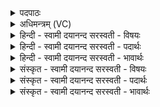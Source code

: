 <details><summary>पदपाठः</summary>

कः। अ॒दा॒त्। कस्मै॑। अ॒दा॒त्। कामः॑। अ॒दा॒त्। कामा॑य। अ॒दा॒त्। कामः॑। दा॒ता। कामः॑। प्र॒ति॒ग्र॒ही॒तेति॑ प्रतिऽग्रही॒ता। काम॑। ए॑तत्। ते॒। ४८।
</details>

<details><summary>अधिमन्त्रम् (VC)</summary>

- आत्मा देवता
- आङ्गिरस ऋषिः
- आर्षी उष्णिक्
- ऋषभः
</details>

<details><summary>हिन्दी - स्वामी दयानन्द सरस्वती  - विषयः</summary>

अब अगले मन्त्र में ईश्वर जीवों को उपदेश करता है ॥
</details>

<details><summary>हिन्दी - स्वामी दयानन्द सरस्वती  - पदार्थः</summary>

पदार्थान्वयभाषाः -  (कः) कौन कर्म्म-फल को (अदात्) देता और (कस्मै) किसके लिये (अदात्) देता है। इन दो प्रश्नों के उत्तर (कामः) जिसकी कामना सब करते हैं, वह परमेश्वर (अदात्) देता और (कामाय) कामना करनेवाले जीव को (अदात्) देता है। अब विवेक करते हैं कि (कामः) जिसकी योगीजन कामना करते हैं, वह परमेश्वर (दाता) देनेवाला है, (कामः) कामना करनेवाला जीव (प्रतिग्रहीता) लेनेवाला है। हे (काम) कामना करनेवाले जीव ! (ते) तेरे लिये मैंने वेदों के द्वारा (एतत्) यह समस्त आज्ञा की है, ऐसा तू निश्चय करके जान ॥४८॥
</details>

<details><summary>हिन्दी - स्वामी दयानन्द सरस्वती  - भावार्थः</summary>

भावार्थभाषाः -  इस संसार में कर्म्म करनेवाले जीव और फल देनेवाला ईश्वर है। यहाँ यह जानना चाहिये कि कामना के विना कोई आँख का पलक भी नहीं हिला सकता। इस कारण जीव कामना करे, परन्तु धर्म्म सम्बन्धी कामना करे, अधर्म्म की नहीं। यह निश्चय कर जानना चाहिये कि जो इस विषय में मनुजी ने कहा है, वह वेदानुकूल है, जैसे−‘इस संसार में अति कामना प्रशंसनीय नहीं और कामना के विना कोई कार्य्य सिद्ध नहीं हो सकता, इसलिये धर्म्म की कामना करनी और अधर्म्म की नहीं, क्योंकि वेदों का पढ़ना-पढ़ाना और वेदोक्त धर्म का आचरण करना आदि कामना इच्छा के विना कभी सिद्ध नहीं हो सकती ॥१॥ इस संसार में तीनों काल में इच्छा के विना कोई क्रिया नहीं देख पड़ती जो-जो कुछ किया जाता है, सो-सो सब इच्छा ही का व्यापार है, इसलिये श्रेष्ठ वेदोक्त कामों की इच्छी करनी, इतर दुष्ट कामों की नहीं ॥४८॥ इस अध्याय में बाहर भीतर का व्यवहार, मनुष्यों का परस्पर वर्ताव, आत्मा का कर्म, आत्मा में मन की प्रवृत्ति, प्रथम सिद्ध योगी के लिये ईश्वर का उपदेश, ज्ञान चाहनेवाले को योगाभ्यास करना, योग का लक्षण, पढ़ने-पढ़ानेवालों की रीति, योगविद्या के अभ्यास करनेवालों का वर्त्ताव, योगविद्या से अन्तःकरण की शुद्धि, योगाभ्यासी का लक्षण, गुरु शिष्य का परस्पर व्यवहार, स्वामि सेवक का वर्ताव, न्यायाधीश को प्रजा के रक्षण करने की रीति, राजपुरुष और सभासदों का कर्म्म, राजा का उपदेश, राजाओं का कर्त्तव्य, परीक्षा करके सेनापति का करना, पूर्ण विद्वान् को सभापति का अधिकार देना, विद्वानों का कर्त्तव्य कर्म्म, ईश्वर के उपासक को उपदेश, यज्ञ के अनुष्ठान करनेवाले का विषय, प्रजाजन आदि के साथ सभापति का वर्त्ताव, राजा और प्रजा के जनों का सत्कार, गुरु शिष्य की परस्पर प्रवृत्ति, नित्य पढ़ने का विषय, विद्या की वृद्धि करना, राजा का कर्त्तव्य, सेनापति का कर्म्म, सभाध्यक्ष की क्रिया, ईश्वर के गुणों का वर्णन, उसकी प्रार्थना, शूरवीरों को युद्ध का अनुष्ठान, सेना में रहनेवाले पुरुषों का कर्त्तव्य, ब्रह्मचर्य्य सेवन की रीति और ईश्वर का जीवों के प्रति उपदेश, इस वर्णन के होने से सप्तम अध्याय के अर्थ की षष्ठाध्याय के अर्थ के साथ सङ्गति जाननी चाहिये ॥
</details>

<details><summary>संस्कृत - स्वामी दयानन्द सरस्वती  - विषयः</summary>

अथेश्वरो जीवानुपदिशति ॥
</details>

<details><summary>संस्कृत - स्वामी दयानन्द सरस्वती  - पदार्थः</summary>

पदार्थान्वयभाषाः -  कोऽदात्, कस्मा अदात्, कामोऽदात्, कामायादात्, कामो दाता, कामः प्रतिग्रहीता। हे काम जीव ! ते त्वदर्थमेतत् सर्वं मयाज्ञप्तमिति त्वं निश्चिनुहि ॥४८॥
</details>

<details><summary>संस्कृत - स्वामी दयानन्द सरस्वती  - भावार्थः</summary>

भावार्थभाषाः -  अस्मिञ्जगति कर्मकर्त्तारो जीवाः फलप्रदातेश्वरोऽस्तीति विज्ञेयम्। नहि कामनया विना केनचित् चक्षुषो निमेषोन्मेषनङ्कर्तुं शक्यते, तत्सर्वैर्मनुष्यैर्विचारेण धर्मस्यैव कामना कार्य्या, नेतरस्य चेतीश्वराज्ञास्ति। अत्राह मनुः—कामात्मता न प्रशस्ता न चैवेहास्त्यकामता। काम्यो हि वेदाधिगमः कर्म्मयोगश्च वैदिकः ॥ अकामस्य क्रिया काचिद् दृश्यते नेह कर्हिचित्। यद्यद्धि कुरुते किञ्चित् तत्तत् कामस्य चेष्टितम् ॥४८॥ अस्मिन्नध्याये बाह्याभ्यन्तरव्यवहारो मनुष्याणां परस्परं वर्त्तमानमात्मकर्मात्मनि मनसः प्रवर्त्तनं प्रथमकल्पाय योगिन ईश्वरोपदेशो जिज्ञासुं प्रति च योगिकृत्यं तल्लक्षणमध्यापकशिष्यकर्मयोगविद्याभ्यासिनां कृत्यं योगेनान्तःकरणशोधनं योगाभ्यासिलक्षणं शिष्याध्यापकव्यवहारः स्वामिसेवककृत्यं न्यायाधीशेन प्रजारक्षणप्रकारो राजसभ्यजनकृत्यं राजोपदेशकरणं राजभिः कार्यं परीक्ष्य सेनापतिकरणं पूर्णविद्यस्य सभापतित्वाधिकारो विद्वत्कृत्यमीश्वरोपासकोपदेशो यज्ञानुष्ठातुर्विषयः प्रजादीन् प्रति सभापतेर्वर्तनं राजप्रजाजनसत्कारोऽध्यापकाध्येतॄणां परस्परं प्रवृत्तिः प्रतिदिनं पठनविषयो विद्यावृद्धिकरणं राज्ञः कर्त्तव्यं कर्म्म सेनापतिकृत्यं सभाध्यक्षक्रियेश्वरगुणवर्णनं तत्प्रार्थना शूरवीरैर्युद्धानुष्ठानं सेनास्थपुरुषकृत्यं ब्रह्मचर्य्यसेवनप्रकार ईश्वरस्य जीवान् प्रत्युपदेशश्चोक्तोऽत एतदध्यायार्थस्योक्तषष्ठाध्यायार्थेन सह सङ्गतिरस्तीति बोध्यम् ॥ इति श्रीमत्परिव्राजकाचार्य्येण श्रीयुतमहाविदुषां विरजानन्दसरस्वतीस्वामिनां शिष्येण दयानदसरस्वतीस्वामिना विरचिते संस्कृतार्य्यभाषाभ्यां विभूषिते सुप्रमाणयुक्ते यजुर्वेदभाष्ये सप्तमोऽध्यायः पूर्तिमगात् ॥७॥
</details>